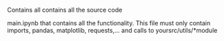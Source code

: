 Contains all contains all the source code

main.ipynb​ that contains all the functionality. 
This file must only contain imports, pandas, matplotlib, requests,... and calls to your ​src/utils/*module